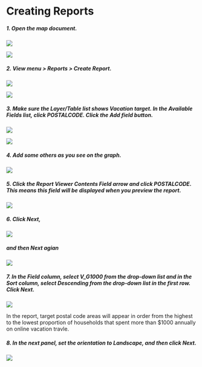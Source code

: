 # Creating Reports


##### 1. Open the map document.

![](./img/ArcGis-15c-01-1.png)

![](./img/ArcGis-15c-01-2.png)

##### 2.  View menu > Reports > Create Report.

![](./img/ArcGis-15c-02-1.png)

![](./img/ArcGis-15c-02-2.png)

##### 3. Make sure the Layer/Table list shows Vacation target. In the Available Fields list, click POSTALCODE. Click the Add field button.

![](./img/ArcGis-15c-03-1.png)

![](./img/ArcGis-15c-03-2.png)

##### 4. Add some others as you see on the graph.

![](./img/ArcGis-15c-04.png)

##### 5. Click the Report Viewer Contents Field arrow and click POSTALCODE. This means this field will be displayed when you preview the report.

![](./img/ArcGis-15c-05.png)

##### 6. Click Next,

![](./img/ArcGis-15c-06-1.png)

#####  and then Next agian

![](./img/ArcGis-15c-06-2.png)

##### 7. In the Field column, select V_G1000 from the drop-down list and in the Sort column, select Descending from the drop-down list in the first row. Click Next.

![](./img/ArcGis-15c-07.png)

In the report, target postal code areas will appear in order from the highest to the lowest proportion of households that spent more than $1000 annually on online vacation travle. 

##### 8. In the next panel, set the orientation to Landscape, and then click Next.

![](./img/ArcGis-15c-08.png)



